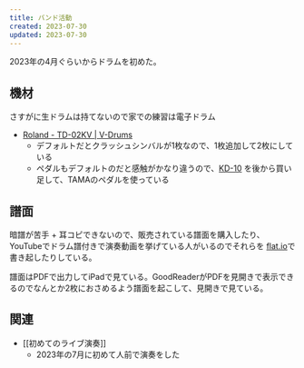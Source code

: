 ```yaml
---
title: バンド活動
created: 2023-07-30
updated: 2023-07-30
---
```

2023年の4月ぐらいからドラムを初めた。

## 機材

さすがに生ドラムは持てないので家での練習は電子ドラム

- [Roland - TD-02KV | V-Drums](https://www.roland.com/jp/products/td-02kv/)
	- デフォルトだとクラッシュシンバルが1枚なので、1枚追加して2枚にしている
	- ペダルもデフォルトのだと感触がかなり違うので、[KD-10](https://www.roland.com/jp/products/kd-10/) を後から買い足して、TAMAのペダルを使っている

## 譜面

暗譜が苦手 + 耳コピできないので、販売されている譜面を購入したり、YouTubeでドラム譜付きで演奏動画を挙げている人がいるのでそれらを [flat.io](https://flat.io/ja)で書き起したりしている。

譜面はPDFで出力してiPadで見ている。GoodReaderがPDFを見開きで表示できるのでなんとか2枚におさめるよう譜面を起こして、見開きで見ている。

## 関連

- [[初めてのライブ演奏]]
	- 2023年の7月に初めて人前で演奏をした